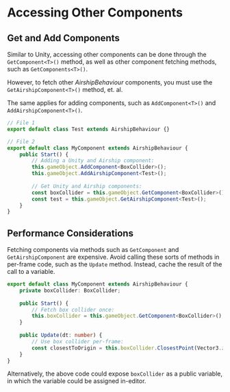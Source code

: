 # Accessing Other Components

## Get and Add Components

Similar to Unity, accessing other components can be done through the `GetComponent<T>()` method, as well as other component fetching methods, such as `GetComponents<T>()`.

However, to fetch other _AirshipBehaviour_ components, you must use the `GetAirshipComponent<T>()` method, et. al.

The same applies for adding components, such as `AddComponent<T>()` and `AddAirshipComponent<T>()`.

```typescript
// File 1
export default class Test extends AirshipBehaviour {}

// File 2
export default class MyComponent extends AirshipBehaviour {
    public Start() {
        // Adding a Unity and Airship component:
        this.gameObject.AddComponent<BoxCollider>();
        this.gameObject.AddAirshipComponent<Test>();
        
        // Get Unity and Airship components:
        const boxCollider = this.gameObject.GetComponent<BoxCollider>();
        const test = this.gameObject.GetAirshipComponent<Test>();
    }
}
```

## Performance Considerations

Fetching components via methods such as `GetComponent` and `GetAirshipComponent` are expensive. Avoid calling these sorts of methods in per-frame code, such as the `Update` method. Instead, cache the result of the call to a variable.

```typescript
export default class MyComponent extends AirshipBehaviour {
    private boxCollider: BoxCollider;
    
    public Start() {
        // Fetch box collider once:
        this.boxCollider = this.gameObject.GetComponent<BoxCollider>();
    }
    
    public Update(dt: number) {
        // Use box collider per-frame:
        const closestToOrigin = this.boxCollider.ClosestPoint(Vector3.zero);
    }
}
```

Alternatively, the above code could expose `boxCollider` as a public variable, in which the variable could be assigned in-editor.
